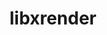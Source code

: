 ---
title: "libxrender"
layout: cache
categories: [package, develop-2025-03-09]
meta: {"compilers": ["gcc@=11.1.0", "gcc@=11.4.0", "gcc@=13.2.0", "oneapi@=2024.2.1"], "num_specs": 7, "num_specs_by_stack": {"data-vis-sdk": 1, "e4s": 2, "e4s-oneapi": 2, "e4s-rocm-external": 1, "hep": 1, "ml-linux-x86_64-rocm": 1, "root": 7}, "oss": ["ubuntu20.04", "ubuntu22.04", "ubuntu24.04"], "platforms": ["linux"], "stacks": ["data-vis-sdk", "e4s", "e4s-oneapi", "e4s-rocm-external", "hep", "ml-linux-x86_64-rocm", "root"], "targets": ["x86_64_v3"], "versions": ["0.9.11"]}
spec_details: [{"compiler": "gcc@=13.2.0", "hash": "4sqcjwj357cqyptot5upekxjjb5wcfrj", "os": "ubuntu24.04", "platform": "linux", "size": "-", "stacks": ["ml-linux-x86_64-rocm", "root"], "target": "x86_64_v3", "variants": ["build_system=autotools"], "versions": ["0.9.11"]}, {"compiler": "gcc@=11.4.0", "hash": "a67vbl6bma3uzgjzhgoxcirihmvektjx", "os": "ubuntu22.04", "platform": "linux", "size": "-", "stacks": ["hep", "root"], "target": "x86_64_v3", "variants": ["build_system=autotools"], "versions": ["0.9.11"]}, {"compiler": "gcc@=11.1.0", "hash": "ctax72gm3mn2aps35oua6hd7kkelgwoe", "os": "ubuntu20.04", "platform": "linux", "size": "-", "stacks": ["data-vis-sdk", "root"], "target": "x86_64_v3", "variants": ["build_system=autotools"], "versions": ["0.9.11"]}, {"compiler": "gcc@=11.4.0", "hash": "ihwsxu3oh7qkoz7mdo77ougoe3tngnv7", "os": "ubuntu22.04", "platform": "linux", "size": "-", "stacks": ["e4s", "root"], "target": "x86_64_v3", "variants": ["build_system=autotools"], "versions": ["0.9.11"]}, {"compiler": "oneapi@=2024.2.1", "hash": "m2kuwauzqu4upe655zsoc7plmov7naif", "os": "ubuntu22.04", "platform": "linux", "size": "-", "stacks": ["e4s-oneapi", "root"], "target": "x86_64_v3", "variants": ["build_system=autotools"], "versions": ["0.9.11"]}, {"compiler": "gcc@=11.4.0", "hash": "nlg2g2oejgnuga36xxqcyyrv6w5ok534", "os": "ubuntu22.04", "platform": "linux", "size": "-", "stacks": ["e4s", "e4s-rocm-external", "root"], "target": "x86_64_v3", "variants": ["build_system=autotools"], "versions": ["0.9.11"]}, {"compiler": "oneapi@=2024.2.1", "hash": "ofmwiuz37ne5qbfqpm7qgcge4fm3f5sz", "os": "ubuntu22.04", "platform": "linux", "size": "-", "stacks": ["e4s-oneapi", "root"], "target": "x86_64_v3", "variants": ["build_system=autotools"], "versions": ["0.9.11"]}]
---